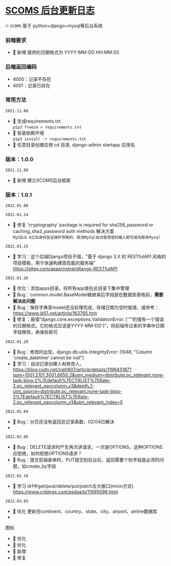 # <a href="">SCOMS 后台更新日志</a>
🔥 `SCOMS` 基于 python+django+mysql等后台系统

### 前端要求
- 🎉 新增 提供的日期格式为 YYYY-MM-DD HH:MM:SS


### 后端返回编码
- 4000：记录不存在
- 4001：记录已存在


### 常用方法
`2021.11.08`
- 🎉 生成requirements.txt  
`pip3 freeze > requirements.txt`
- 🎉 安装依赖环境   
`pip3 install -r requirements.txt`
- 🎉 任意目录创建应用 cd 目录, django-admin startapp 应用名


### 版本：1.0.0
`2021.11.08`
- 🎉 新增 建立SCOMS后台框架

### 版本：1.0.1
`2022.01.08`

`2022.01.24`
- 🐞 修复 ‘cryptography‘ package is required for sha256_password or caching_sha2_password auth methods 解决方案   
```MySQL8.0之后身份验证插件导致的，取消MySql自动登录密码输入即可或先联系Mysql```

`2022.01.25`
- 🎯 学习：这个后端Django项目不错，“基于 django 3.X 的 RESTfulAPI 风格的项目模板，用于快速构建高性能的服务端” https://gitee.com/aeasringnar/django-RESTfulAPI 

`2022.01.26`
- 🎯 优化：添加apps目录，将所有app放在此目录下集中管理
- 🐞 Bug：common.model.BaseModel被继承后字段放在数据库表格前，**需要解决此问题**
- 🐞 Bug：保存字典至model还没处理完成，存储日期为空时报错，或参考：https://www.jb51.net/article/163765.htm
- 🐞 修复：报错“django.core.exceptions.ValidationError: ['“”的值有一个错误的日期格式。它的格式应该是YYYY-MM-DD']”，将前端传过来的字典中日期字段移除，再保存即可

`2022.01.28`
- 🐞 Bug：修改时出现，django.db.utils.IntegrityError: (1048, "Column 'create_datetime' cannot be null")
- 🎉 学习：自动记录创建人和修改人，https://blog.csdn.net/zgj0607/article/details/119943187?spm=1001.2101.3001.6650.2&utm_medium=distribute.pc_relevant.none-task-blog-2%7Edefault%7ECTRLIST%7ERate-2.pc_relevant_paycolumn_v3&depth_1-utm_source=distribute.pc_relevant.none-task-blog-2%7Edefault%7ECTRLIST%7ERate-2.pc_relevant_paycolumn_v3&utm_relevant_index=5

`2022.02.04`
- 🐞 Bug：分页还没有返回总记录条数，02/04已解决
- 
`2022.02.05`
- 🐞 Bug：DELETE请求时产生再次讲请求，一次是OPTIONS，这种OPTIONS应拒绝，如何拒绝OPTIONS请求？
- 🐞 Bug：提交前端表单时，PUT提交到后台后，返回需要个别字段是必须的问题，如create_by字段

`2022.02.10`
- 🎯 学习 drf中get/post/delete/put/patch五大接口(mixin方式) https://www.cnblogs.com/asdaa/p/11695099.html 

`2022.03.03`
- 🎯 优化 更新完continent、country、state、city、airport、airline数据库
- 




图标
- 🎯 优化 
- 🎯 优化 
- 🎉 新增 
- 🐞 修复 